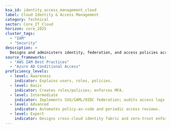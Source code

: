 ```yaml
---
ksa_id: identity_access_management_cloud
label: Cloud Identity & Access Management
category: Technical
sector: Core_IT_Cloud
horizon: core_2025
cluster_tags:
  - "IAM"
  - "Security"
description: >
  Designs and administers identity, federation, and access policies across cloud providers; applies least-privilege, MFA, and role-based access control.
source_frameworks:
  - "AWS IAM Best Practices"
  - "Azure AD Conditional Access"
proficiency_levels:
  - level: Awareness
    indicator: Explains users, roles, policies.
  - level: Basic
    indicator: Creates roles/policies; enforces MFA.
  - level: Intermediate
    indicator: Implements SSO/SAML/OIDC federation; audits access logs.
  - level: Advanced
    indicator: Automates policy-as-code and periodic access reviews.
  - level: Expert
    indicator: Designs cross-cloud identity fabric and zero-trust enforcement.
---
```

